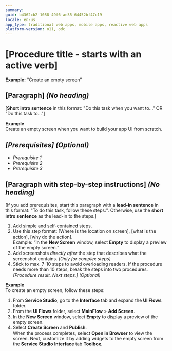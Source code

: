 ```yaml
---
summary: 
guid: b4362cb2-1088-49f6-ae35-64452bf47c19
locale: en-us
app_type: traditional web apps, mobile apps, reactive web apps
platform-version: o11, odc
---
```


# [Procedure title - starts with an active verb]  
**Example:** “Create an empty screen”

## [Paragraph] *(No heading)*    
[**Short intro sentence** in this format: "Do this task when you want to..." OR "Do this task to..."]

**Example**  
Create an empty screen when you want to build your app UI from scratch.

## *[Prerequisites] (Optional)*  
* _Prerequisite 1_   
* _Prerequisite 2_  
* _Prerequisite 3_  

## [Paragraph with step-by-step instructions] *(No heading)*  
[If you add prerequisites, start this paragraph with a **lead-in sentence** in this format: "To do this task, follow these steps:". Otherwise, use the **short intro sentence** as the lead-in to the steps.]
1. Add simple and self-contained steps.
1. Use this step format: [Where is the location on screen], [what is the action], [why do the action].  
   Example: “In the **New Screen** window, select **Empty** to display a preview of the empty screen.“
1. Add screenshots *directly after* the step that describes what the screenshot contains. *(Only for complex steps)*
1. Stick to max. 7-10 steps to avoid overloading readers. If the procedure needs more than 10 steps, break the steps into two procedures.
*[Procedure result. Next steps.]* *(Optional)*  

**Example**    
To create an empty screen, follow these steps:  
1. From **Service Studio**, go to the **Interface** tab and expand the **UI Flows** folder.  
1. From the **UI Flows** folder, select **MainFlow** > **Add Screen**.  
1. In the **New Screen** window, select **Empty** to display a preview of the empty screen.
1. Select **Create Screen** and **Publish**.  
When the process completes, select **Open in Browser** to view the screen. Next, customize it by adding widgets to the empty screen from the **Service Studio** **Interface** tab **Toolbox**.  
